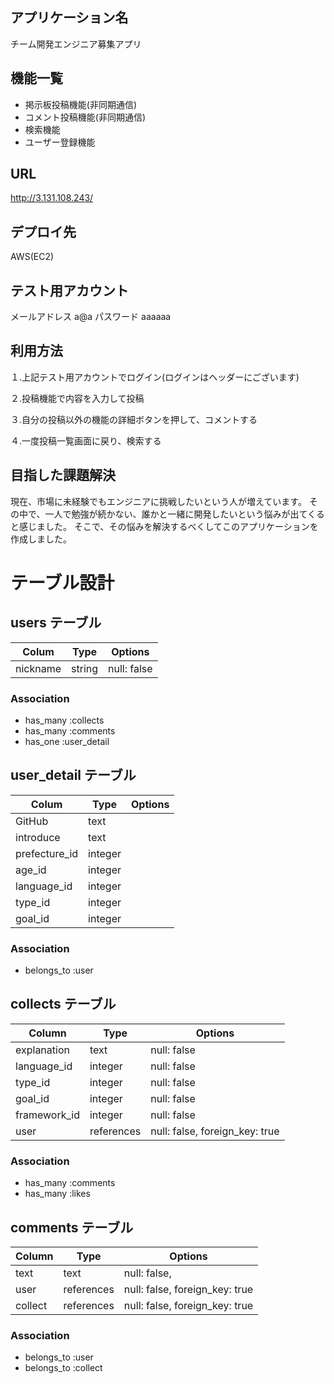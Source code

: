 ## アプリケーション名 
チーム開発エンジニア募集アプリ

## 機能一覧
- 掲示板投稿機能(非同期通信)
- コメント投稿機能(非同期通信)
- 検索機能
- ユーザー登録機能

## URL
http://3.131.108.243/

## デプロイ先
AWS(EC2)

## テスト用アカウント
メールアドレス  a@a
パスワード  aaaaaa

## 利用方法

１.上記テスト用アカウントでログイン(ログインはヘッダーにございます)

２.投稿機能で内容を入力して投稿

３.自分の投稿以外の機能の詳細ボタンを押して、コメントする

４.一度投稿一覧画面に戻り、検索する

## 目指した課題解決	
現在、市場に未経験でもエンジニアに挑戦したいという人が増えています。
その中で、一人で勉強が続かない、誰かと一緒に開発したいという悩みが出てくると感じました。
そこで、その悩みを解決するべくしてこのアプリケーションを作成しました。

# テーブル設計

## users テーブル
| Colum             | Type    | Options                   |
| --------          | ------  | ----------                |
| nickname          | string  | null: false               |

### Association

- has_many :collects
- has_many :comments
- has_one :user_detail

## user_detail テーブル
| Colum             | Type    | Options                   |
| --------          | ------  | ----------                |
| GitHub            | text    |                           |
| introduce         | text    |                           |
| prefecture_id     | integer |                           |
| age_id            | integer |                           |
| language_id       | integer |                           |
| type_id           | integer |                           |
| goal_id           | integer |                           |

### Association

- belongs_to :user

## collects テーブル

| Column          | Type      | Options                        |
| ------          | ------    | -----------                    |
| explanation     | text      | null: false                    |
| language_id     | integer   | null: false                    |
| type_id         | integer   | null: false                    |
| goal_id         | integer   | null: false                    |
| framework_id    | integer   | null: false                    |
| user            | references| null: false, foreign_key: true |

### Association

- has_many :comments
- has_many :likes


## comments テーブル

| Column           | Type       | Options                        |
| -------          | ---------- | ------------------------------ |
| text             | text       | null: false,                   |
| user             | references | null: false, foreign_key: true |
| collect          | references | null: false, foreign_key: true |
### Association

- belongs_to :user
- belongs_to :collect